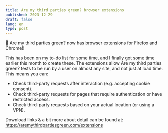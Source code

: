 ```yaml
---
title: Are my third parties green? browser extensions
published: 2023-12-29
draft: false
lang: en
type: post
---
```


🎉 Are my third parties green? now has browser extensions for Firefox and Chrome!!

This has been on my to-do list for some time, and I finally got some time earlier this month to create these. The extensions allow Are my third parties green? tests to be run by a user on almost any site, and not just at load time. This means you can:

- Check third-party requests after interaction (e.g. accepting cookie consent).
- Check third-party requests for pages that require authentication or have restricted access.
- Check third-party requests based on your actual location (or using a VPN).

Download links & a bit more about detail can be found at:
<https://aremythirdpartiesgreen.com/extensions>
